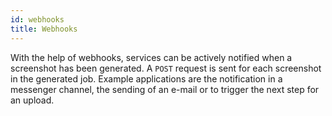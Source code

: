 ```yaml
---
id: webhooks
title: Webhooks
---
```


With the help of webhooks, services can be actively notified when a screenshot has been generated. A `POST` request is sent for each screenshot in the generated job. Example applications are the notification in a messenger channel, the sending of an e-mail or to trigger the next step for an upload.
